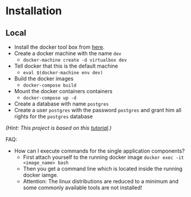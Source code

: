 # Installation
## Local
* Install the docker tool box from [here](https://www.docker.com/products/docker-toolbox).
* Create a docker machine with the name `dev`
    * `docker-machine create -d virtualbox dev`
* Tell docker that this is the default machine
    * `eval $(docker-machine env dev)`
* Build the docker images
    * `docker-compose build`
* Mount the docker containers containers
    * `docker-compose up -d`
* Create a database with name `postgres`
* Create a user `postgres` with the password `postgres` and grant him all rights for the `postgres` database

*(Hint: This project is based on this [tutorial](https://realpython.com/blog/python/django-development-with-docker-compose-and-machine/).)*


FAQ:
* How can I execute commands for the single application components?
    * First attach yourself to the running docker image `docker exec -it <image_name> bash`
    * Then you get a command line which is located inside the running docker iamge.
    * Attention: The linux distributions are reduced to a minimum and some commonly available tools are not installed!
